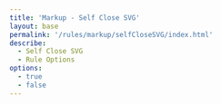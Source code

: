 ```yaml
---
title: 'Markup - Self Close SVG'
layout: base
permalink: '/rules/markup/selfCloseSVG/index.html'
describe:
  - Self Close SVG
  - Rule Options
options:
  - true
  - false
---
```

